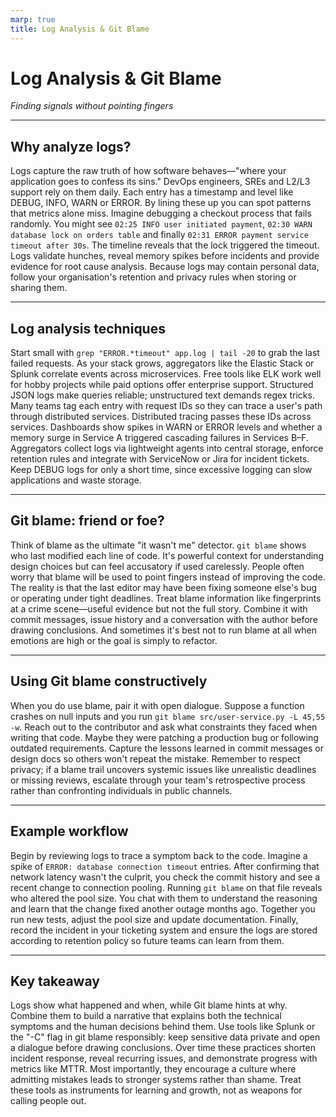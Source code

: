 ```yaml
---
marp: true
title: Log Analysis & Git Blame
---
```


# Log Analysis & Git Blame
*Finding signals without pointing fingers*

---

## Why analyze logs?
Logs capture the raw truth of how software behaves—"where your application goes to confess its sins." DevOps engineers, SREs and L2/L3 support rely on them daily. Each entry has a timestamp and level like DEBUG, INFO, WARN or ERROR. By lining these up you can spot patterns that metrics alone miss. Imagine debugging a checkout process that fails randomly. You might see `02:25 INFO user initiated payment`, `02:30 WARN database lock on orders table` and finally `02:31 ERROR payment service timeout after 30s`. The timeline reveals that the lock triggered the timeout. Logs validate hunches, reveal memory spikes before incidents and provide evidence for root cause analysis. Because logs may contain personal data, follow your organisation's retention and privacy rules when storing or sharing them.

---

## Log analysis techniques
Start small with `grep "ERROR.*timeout" app.log | tail -20` to grab the last failed requests. As your stack grows, aggregators like the Elastic Stack or Splunk correlate events across microservices. Free tools like ELK work well for hobby projects while paid options offer enterprise support. Structured JSON logs make queries reliable; unstructured text demands regex tricks. Many teams tag each entry with request IDs so they can trace a user's path through distributed services. Distributed tracing passes these IDs across services. Dashboards show spikes in WARN or ERROR levels and whether a memory surge in Service A triggered cascading failures in Services B–F. Aggregators collect logs via lightweight agents into central storage, enforce retention rules and integrate with ServiceNow or Jira for incident tickets. Keep DEBUG logs for only a short time, since excessive logging can slow applications and waste storage.

---

## Git blame: friend or foe?
Think of blame as the ultimate "it wasn't me" detector. `git blame` shows who last modified each line of code. It's powerful context for understanding design choices but can feel accusatory if used carelessly. People often worry that blame will be used to point fingers instead of improving the code. The reality is that the last editor may have been fixing someone else's bug or operating under tight deadlines. Treat blame information like fingerprints at a crime scene—useful evidence but not the full story. Combine it with commit messages, issue history and a conversation with the author before drawing conclusions. And sometimes it's best not to run blame at all when emotions are high or the goal is simply to refactor.

---

## Using Git blame constructively
When you do use blame, pair it with open dialogue. Suppose a function crashes on null inputs and you run `git blame src/user-service.py -L 45,55 -w`. Reach out to the contributor and ask what constraints they faced when writing that code. Maybe they were patching a production bug or following outdated requirements. Capture the lessons learned in commit messages or design docs so others won't repeat the mistake. Remember to respect privacy; if a blame trail uncovers systemic issues like unrealistic deadlines or missing reviews, escalate through your team's retrospective process rather than confronting individuals in public channels.

---

## Example workflow
Begin by reviewing logs to trace a symptom back to the code. Imagine a spike of `ERROR: database connection timeout` entries. After confirming that network latency wasn't the culprit, you check the commit history and see a recent change to connection pooling. Running `git blame` on that file reveals who altered the pool size. You chat with them to understand the reasoning and learn that the change fixed another outage months ago. Together you run new tests, adjust the pool size and update documentation. Finally, record the incident in your ticketing system and ensure the logs are stored according to retention policy so future teams can learn from them.

---

## Key takeaway
Logs show what happened and when, while Git blame hints at why. Combine them to build a narrative that explains both the technical symptoms and the human decisions behind them. Use tools like Splunk or the "-C" flag in git blame responsibly: keep sensitive data private and open a dialogue before drawing conclusions. Over time these practices shorten incident response, reveal recurring issues, and demonstrate progress with metrics like MTTR. Most importantly, they encourage a culture where admitting mistakes leads to stronger systems rather than shame. Treat these tools as instruments for learning and growth, not as weapons for calling people out.
